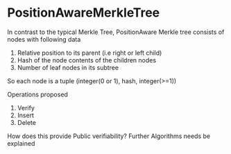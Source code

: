 # PositionAwareMerkleTree

In contrast to the typical Merkle Tree, PositionAware Merkle tree consists of nodes with following data
1. Relative position to its parent (i.e right or left child)
2. Hash of the node contents of the children nodes
3. Number of leaf nodes in its subtree

So each node is a tuple (integer(0 or 1), hash, integer(>=1))

Operations proposed
1. Verify 
2. Insert
3. Delete


How does this provide Public verifiability?
Further Algorithms needs be explained

